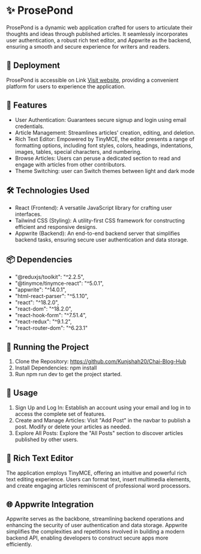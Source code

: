 # ✨ ProsePond
ProsePond is a dynamic web application crafted for users to articulate their thoughts and ideas through published articles. It seamlessly incorporates user authentication, a robust rich text editor, and Appwrite as the backend, ensuring a smooth and secure experience for writers and readers.

## 🚀 Deployment
ProsePond is accessible on Link [Visit website](
https://appwriteblog-chi.vercel.app/ "ProsePond"), providing a convenient platform for users to experience the application.

## 🚀 Features
- User Authentication: Guarantees secure signup and login using email credentials.
- Article Management: Streamlines articles' creation, editing, and deletion.
- Rich Text Editor: Empowered by TinyMCE, the editor presents a range of formatting options, including font styles, colors, headings, indentations, images, tables, special characters, and numbering.
- Browse Articles: Users can peruse a dedicated section to read and engage with articles from other contributors.
- Theme Switching: user can Switch themes between light and dark mode
## 🛠️ Technologies Used
- React (Frontend): A versatile JavaScript library for crafting user interfaces.
- Tailwind CSS (Styling): A utility-first CSS framework for constructing efficient and responsive designs.
- Appwrite (Backend): An end-to-end backend server that simplifies backend tasks, ensuring secure user authentication and data storage.

## 📦 Dependencies
- "@reduxjs/toolkit": "^2.2.5",
- "@tinymce/tinymce-react": "^5.0.1",
- "appwrite": "^14.0.1",
- "html-react-parser": "^5.1.10",
- "react": "^18.2.0",
- "react-dom": "^18.2.0",
- "react-hook-form": "^7.51.4",
- "react-redux": "^9.1.2",
- "react-router-dom": "^6.23.1"

## 🚦 Running the Project
1. Clone the Repository: https://github.com/Kunjshah20/Chai-Blog-Hub
2. Install Dependencies: npm install
3. Run npm run dev to get the project started.

## 🌟 Usage
1. Sign Up and Log In: Establish an account using your email and log in to access the complete set of features.
2. Create and Manage Articles: Visit "Add Post" in the navbar to publish a post. Modify or delete your articles as needed.
3. Explore All Posts: Explore the "All Posts" section to discover articles published by other users.

## 📝 Rich Text Editor
The application employs TinyMCE, offering an intuitive and powerful rich text editing experience. Users can format text, insert multimedia elements, and create engaging articles reminiscent of professional word processors.

## 🌐 Appwrite Integration
Appwrite serves as the backbone, streamlining backend operations and enhancing the security of user authentication and data storage. Appwrite simplifies the complexities and repetitions involved in building a modern backend API, enabling developers to construct secure apps more efficiently.
